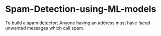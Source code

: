# Spam-Detection-using-ML-models

To build a spam detector;
Anyone having an address must have faced unwanted messages which call spam.

